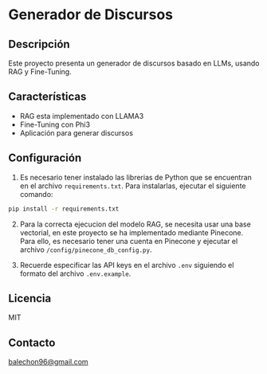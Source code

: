 # Generador de Discursos

## Descripción
Este proyecto presenta un generador de discursos basado en LLMs, usando RAG y Fine-Tuning.
## Características
- RAG esta implementado con LLAMA3
- Fine-Tuning con Phi3
- Aplicación para generar discursos

## Configuración
1. Es necesario tener instalado las librerias de Python que se encuentran en el archivo `requirements.txt`. Para instalarlas, ejecutar el siguiente comando:
```bash
pip install -r requirements.txt
```

2. Para la correcta ejecucion del modelo RAG, se necesita usar una base vectorial, en este proyecto se ha implementado mediante Pinecone. Para ello, es necesario tener una cuenta en Pinecone y ejecutar el archivo `/config/pinecone_db_config.py`.

3. Recuerde especificar las API keys en el archivo `.env` siguiendo el formato del archivo `.env.example`.

## Licencia
MIT

## Contacto
balechon96@gmail.com
